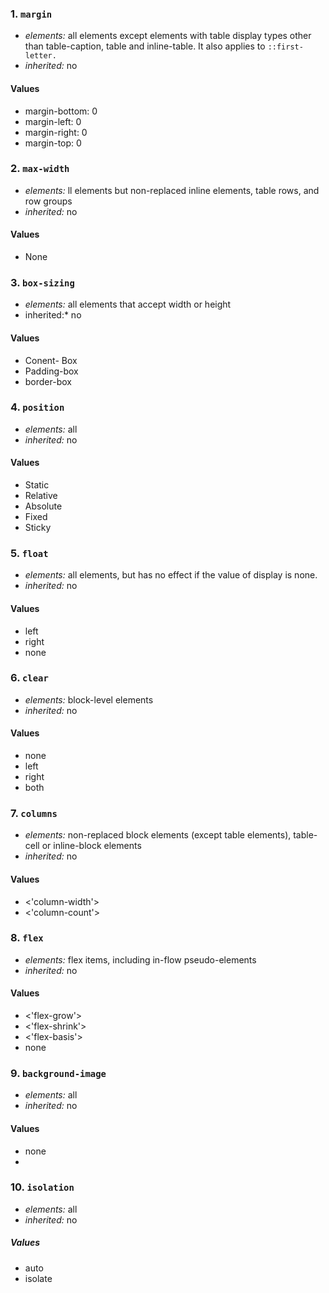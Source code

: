 ### 1. `margin` 

* *elements:* all elements except elements with table display types other than table-caption, table and inline-table. It also applies to `::first-letter.`
* *inherited:* no

#### Values 
* margin-bottom: 0
* margin-left: 0
* margin-right: 0
* margin-top: 0

### 2. `max-width`

* *elements:* ll elements but non-replaced inline elements, table rows, and row groups
* *inherited:* no 

#### Values 
* None

### 3. `box-sizing`

* *elements:* all elements that accept width or height
* inherited:* no 

#### Values 
* Conent- Box
* Padding-box
* border-box

### 4. `position`
* *elements:* all 
* *inherited:* no 

#### Values 
* Static
* Relative
* Absolute
* Fixed
* Sticky

### 5. `float`
* *elements:* all elements, but has no effect if the value of display is none.
* *inherited:* no 

#### Values 
* left
* right
* none

### 6. `clear`
* *elements:* block-level elements
* *inherited:* no 

#### Values 
* none
* left
* right
* both 

### 7. `columns`
* *elements:* non-replaced block elements (except table elements), table-cell or inline-block elements
* *inherited:* no 

#### Values 
* <'column-width'>
* <'column-count'>

### 8. `flex`
* *elements:* flex items, including in-flow pseudo-elements
* *inherited:* no 

#### Values
* <'flex-grow'>
* <'flex-shrink'> 
* <'flex-basis'> 
* none

### 9. `background-image`
* *elements:* all 
* *inherited:* no 

#### Values 
* none
* <image> 

### 10. `isolation`
* *elements:* all 
* *inherited:* no 

##### Values 
* auto 
* isolate 


